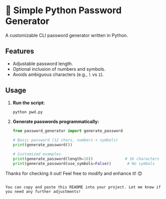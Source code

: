 # 🔐 Simple Python Password Generator

A customizable CLI password generator written in Python.

## Features
- Adjustable password length.
- Optional inclusion of numbers and symbols.
- Avoids ambiguous characters (e.g., `l` vs `1`).

## Usage
1. **Run the script:**
   ```sh
   python pwd.py
   ```

2. **Generate passwords programmatically:**
   ```python
   from password_generator import generate_password
   
   # Basic password (12 chars, numbers + symbols)
   print(generate_password())
   
   # Customized examples
   print(generate_password(length=16))              # 16 characters
   print(generate_password(use_symbols=False))       # No symbols
   ```

Thanks for checking it out! Feel free to modify and enhance it! 😊
```

You can copy and paste this README into your project. Let me know if you need any further adjustments!
